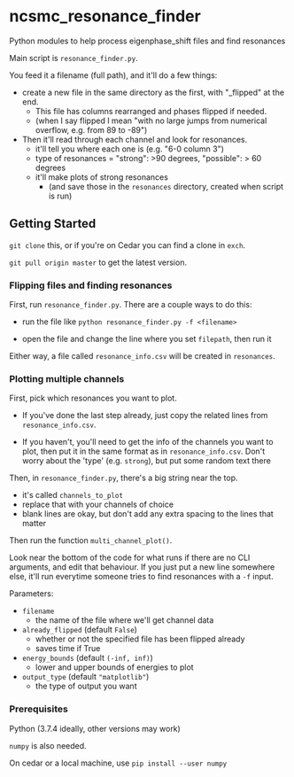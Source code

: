 # ncsmc_resonance_finder

Python modules to help process eigenphase_shift files and find resonances

Main script is `resonance_finder.py`.

You feed it a filename (full path), and it'll do a few things:
- create a new file in the same directory as the first, with "_flipped" at the end.
  - This file has columns rearranged and phases flipped if needed.
  - (when I say flipped I mean "with no large jumps from numerical overflow, e.g. from 89 to -89")
- Then it'll read through each channel and look for resonances.
  - it'll tell you where each one is (e.g. "6-0 column 3")
  - type of resonances = "strong": >90 degrees, "possible": > 60 degrees
  - it'll make plots of strong resonances
    - (and save those in the `resonances` directory, created when script is run)
  


## Getting Started

`git clone` this, or if you're on Cedar you can find a clone in `exch`.

`git pull origin master` to get the latest version. 

### Flipping files and finding resonances

First, run `resonance_finder.py`. There are a couple ways to do this:

- run the file like `python resonance_finder.py -f <filename>`

- open the file and change the line where you set `filepath`, then run it

Either way, a file called `resonance_info.csv` will be created in `resonances`.

### Plotting multiple channels

First, pick which resonances you want to plot. 

- If you've done the last step already,
just copy the related lines from `resonance_info.csv`.

- If you haven't, you'll need to get the info of the channels you want to plot,
then put it in the same format as in `resonance_info.csv`.
  Don't worry about the 'type' (e.g. `strong`), but put some random text there

Then, in `resonance_finder.py`, there's a big string near the top.
- it's called `channels_to_plot`
- replace that with your channels of choice
- blank lines are okay, but don't add any extra spacing to the lines that matter

Then run the function `multi_channel_plot()`.

Look near the bottom of the code for what runs if there are no CLI arguments,
and edit that behaviour. If you just put a new line somewhere else, it'll run
everytime someone tries to find resonances with a `-f` input.

Parameters:
- `filename`
  - the name of the file where we'll get channel data
- `already_flipped` (default `False`)
  - whether or not the specified file has been flipped already
  - saves time if True
- `energy_bounds` (default `(-inf, inf)`)
  - lower and upper bounds of energies to plot
- `output_type` (default `"matplotlib"`)
  - the type of output you want

### Prerequisites

Python (3.7.4 ideally, other versions may work)

`numpy` is also needed.

On cedar or a local machine, use `pip install --user numpy`

